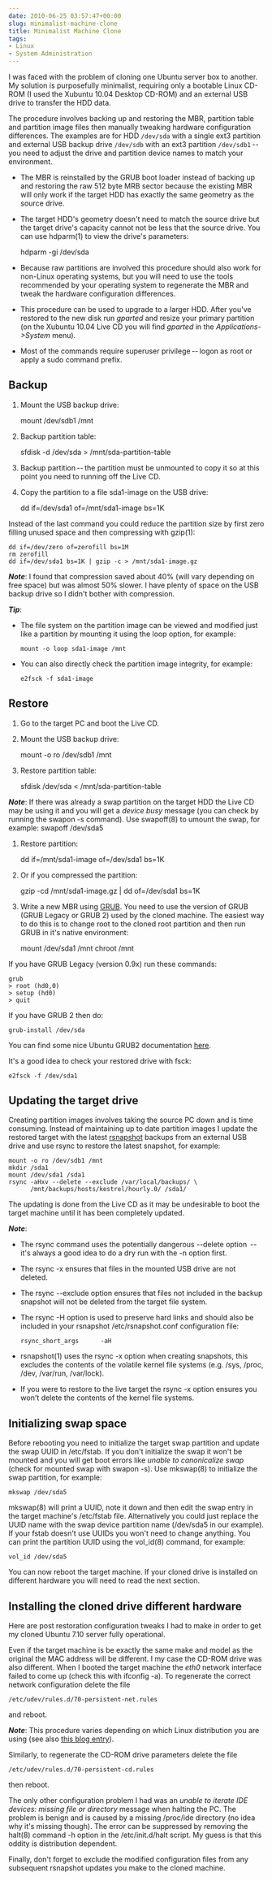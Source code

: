 ```yaml
---
date: 2010-06-25 03:57:47+00:00
slug: minimalist-machine-clone
title: Minimalist Machine Clone
tags:
- Linux
- System Administration
---
```



I was faced with the problem of cloning one Ubuntu server box to another.  My solution is purposefully minimalist, requiring only a bootable Linux CD-ROM (I used the Xubuntu 10.04 Desktop CD-ROM) and an external USB drive to transfer the HDD data.

<!--more-->

The procedure involves backing up and restoring the MBR, partition table and partition image files then manually tweaking hardware configuration differences. The examples are for HDD `/dev/sda` with a single ext3 partition and external USB backup drive `/dev/sdb` with an ext3 partition `/dev/sdb1` -- you need to adjust the drive and partition device names to match your environment.

  * The MBR is reinstalled by the GRUB boot loader instead of backing up and restoring the raw 512 byte MRB sector because the existing MBR will only work if the target HDD has exactly the same geometry as the source drive. 
  * The target HDD's geometry doesn't need to match the source drive but the target drive's capacity cannot not be less that the source drive. You can use hdparm(1) to view the drive's parameters:
    
    hdparm -gi /dev/sda


 
  * Because raw partitions are involved this procedure should also work for non-Linux operating systems, but you will need to use the tools recommended by your operating system to regenerate the MBR and tweak the hardware configuration differences. 
  * This procedure can be used to upgrade to a larger HDD. After you've restored to the new disk run _gparted_ and resize your primary partition (on the Xubuntu 10.04 Live CD you will find _gparted_ in the _Applications->System_ menu). 
  * Most of the commands require superuser privilege -- logon as root or apply a sudo command prefix. 



## Backup

  1. Mount the USB backup drive:
    
        mount /dev/sdb1 /mnt


 
  2. Backup partition table:
    
        sfdisk -d /dev/sda > /mnt/sda-partition-table


 
  3. Backup partition -- the partition must be unmounted to copy it so at this point you need to running off the Live CD.

  4. Copy the partition to a file sda1-image on the USB drive:
    
        dd if=/dev/sda1 of=/mnt/sda1-image bs=1K


 

Instead of the last command you could reduce the partition size by first zero filling unused space and then compressing with gzip(1):
    
    dd if=/dev/zero of=zerofill bs=1M
    rm zerofill
    dd if=/dev/sda1 bs=1K | gzip -c > /mnt/sda1-image.gz


 



**_Note_**:
I found that compression saved about 40% (will vary depending on free space) but was almost 50% slower. I have plenty of space on the USB backup drive so I didn't bother with compression.
 


**_Tip_**:

  * The file system on the partition image can be viewed and modified just like a partition by mounting it using the loop option, for example:
    
        mount -o loop sda1-image /mnt


 
  * You can also directly check the partition image integrity, for example:
    
        e2fsck -f sda1-image


 




## Restore

  1. Go to the target PC and boot the Live CD. 
  2. Mount the USB backup drive:
    
        mount -o ro /dev/sdb1 /mnt


 
  3. Restore partition table:
    
        sfdisk /dev/sda < /mnt/sda-partition-table


 


**_Note_**:
If there was already a swap partition on the target HDD the Live CD may be using it and you will get a _device busy_ message (you can check by running the swapon -s command). Use swapoff(8) to umount the swap, for example: swapoff /dev/sda5

  1. Restore partition:
    
        dd if=/mnt/sda1-image of=/dev/sda1 bs=1K


 

  2. Or if you compressed the partition:
    
        gzip -cd /mnt/sda1-image.gz | dd of=/dev/sda1 bs=1K


 
  3. Write a new MBR using [GRUB](http://www.gnu.org/software/grub/). You need to use the version of GRUB (GRUB Legacy or GRUB 2) used by the cloned machine. The easiest way to do this is to change root to the cloned root partition and then run GRUB in it's native environment:
    
        mount /dev/sda1 /mnt
        chroot /mnt


 

If you have GRUB Legacy (version 0.9x) run these commands:
    
    grub
    > root (hd0,0)
    > setup (hd0)
    > quit

If you have GRUB 2 then do:
    
    grub-install /dev/sda


 

You can find some nice Ubuntu GRUB2 documentation [here](https://help.ubuntu.com/community/Grub2).

It's a good idea to check your restored drive with fsck:
    
    e2fsck -f /dev/sda1


 



## Updating the target drive

Creating partition images involves taking the source PC down and is time consuming. Instead of maintaining up to date  partition images I update the restored target with the latest [rsnapshot](http://rsnapshot.org/) backups from an external USB drive and use rsync to restore the latest snapshot, for example:
    
    mount -o ro /dev/sdb1 /mnt
    mkdir /sda1
    mount /dev/sda1 /sda1
    rsync -aHxv --delete --exclude /var/local/backups/ \
          /mnt/backups/hosts/kestrel/hourly.0/ /sda1/


 

The updating is done from the Live CD as it may be undesirable to boot the target machine until it has been completely updated.




**_Note_**:

  * The rsync command uses the potentially dangerous --delete option  -- it's always a good idea to do a dry run with the -n option first. 
  * The rsync -x ensures that files in the mounted USB drive are not deleted. 
  * The rsync --exclude option ensures that files not included in the backup snapshot will not be deleted from the target file system. 
  * The rsync -H option is used to preserve hard links and should also be included in your rsnapshot /etc/rsnapshot.conf configuration file:
    
        rsync_short_args      -aH


 
  * rsnapshot(1) uses the rsync -x option when creating snapshots, this excludes the contents of the volatile kernel file systems (e.g. /sys, /proc, /dev, /var/run, /var/lock). 
  * If you were to restore to the live target the rsync -x option ensures you won't delete the contents of the kernel file systems. 




## Initializing swap space

Before rebooting you need to initialize the target swap partition and update the swap UUID in /etc/fstab. If you don't initialize the swap it won't be  mounted and you will get boot errors like _unable to canonicalize swap_ (check for mounted swap with swapon -s). Use mkswap(8) to initialize the swap partition, for example:
    
    mkswap /dev/sda5


 

mkswap(8) will print a UUID, note it down and then edit the swap entry in the target machine's /etc/fstab file. Alternatively you could just replace the UUID name with the swap device partition name (/dev/sda5 in our example). If your fstab doesn't use UUIDs you won't need to change anything. You can print the partition UUID using the vol_id(8) command, for example:
    
    vol_id /dev/sda5


 

You can now reboot the target machine.  If your cloned drive is installed on different hardware you will need to read the next section.



## Installing the cloned drive different hardware

Here are post restoration configuration tweaks I had to make in order to get my cloned Ubuntu 7.10 server fully operational.

Even if the target machine is be exactly the same make and model as the original the MAC address will be different. I my case the CD-ROM drive was also different. When I booted the target machine the _eth0_ network interface failed to come up (check this with ifconfig -a). To regenerate the correct network configuration delete the file
    
    /etc/udev/rules.d/70-persistent-net.rules


 

and reboot.




**_Note_**:
This procedure varies depending on which Linux distribution you are using (see also [this blog entry](http://muffinresearch.co.uk/archives/2008/07/13/vmware-siocsifaddr-no-such-device-eth0-after-cloning/)).


Similarly, to regenerate the CD-ROM drive parameters delete the file
    
    /etc/udev/rules.d/70-persistent-cd.rules


 

then reboot.

The only other configuration problem I had was an _unable to iterate IDE devices: missing file or directory_ message when halting the PC. The problem is benign and is caused by a missing /proc/ide directory (no idea why it's missing though). The error can be suppressed by removing the halt(8) command -h option in the /etc/init.d/halt script.  My guess is that this oddity is distribution dependent.

Finally, don't forget to exclude the modified configuration files from any subsequent rsnapshot updates you make to the cloned machine.
